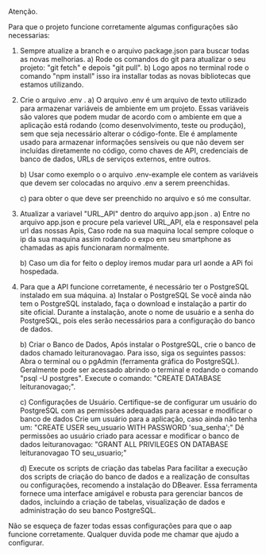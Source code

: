 Atenção.

Para que o projeto funcione corretamente algumas configurações são necessarias:

1. Sempre atualize a branch e o arquivo package.json para buscar todas as novas melhorias. 
    a) Rode os comandos do git para atualizar o seu projeto: "git fetch" e depois "git pull".
    b) Logo apos no terminal rode o comando "npm install" isso ira installar todas as novas bibliotecas que estamos utilizando.

2. Crie o arquivo .env .
    a) O arquivo .env é um arquivo de texto utilizado para armazenar variáveis de ambiente em um projeto. Essas variáveis são valores que podem mudar de acordo com o ambiente em que a aplicação está rodando (como desenvolvimento, teste ou produção), sem que seja necessário alterar o código-fonte. Ele é amplamente usado para armazenar informações sensíveis ou que não devem ser incluídas diretamente no código, como chaves de API, credenciais de banco de dados, URLs de serviços externos, entre outros.

    b) Usar como exemplo o o arquivo .env-example ele contem as variáveis que devem ser colocadas no arquivo .env a serem preenchidas.

    c) para obter o que deve ser preenchido no arquivo e só me consultar.

3. Atualizar a variavel "URL_API" dentro do arquivo app.json .
    a) Entre no arquivo app.json e procure pela varievel URL_API, ela e responsavel pela url das nossas Apis, Caso rode na sua maquina local sempre coloque o ip da sua maquina assim rodando o expo em seu smartphone as chamadas as apis funcionaram normalmente.

    b) Caso um dia for feito o deploy iremos mudar para url aonde a APi foi hospedada.


4. Para que a API funcione corretamente, é necessário ter o PostgreSQL instalado em sua máquina.
    a) Instalar o PostgreSQL Se você ainda não tem o PostgreSQL instalado, faça o download e instalação a partir do site oficial.
    Durante a instalação, anote o nome de usuário e a senha do PostgreSQL, pois eles serão necessários para a configuração do banco de dados.
    
    b) Criar o Banco de Dados, Após instalar o PostgreSQL, crie o banco de dados chamado leituranovagao. Para isso, siga os seguintes passos:
    Abra o terminal ou o pgAdmin (ferramenta gráfica do PostgreSQL). 
    Geralmente pode ser acessado abrindo o terminal e rodando o comando "psql -U postgres".
    Execute o comando: "CREATE DATABASE leituranovagao;".

    c) Configurações de Usuário.
    Certifique-se de configurar um usuário do PostgreSQL com as permissões adequadas para acessar e modificar o banco de dados
    Crie um usuário para a aplicação, caso ainda não tenha um:
    "CREATE USER seu_usuario WITH PASSWORD 'sua_senha';"
    Dê permissões ao usuário criado para acessar e modificar o banco de dados leituranovagao:
    "GRANT ALL PRIVILEGES ON DATABASE leituranovagao TO seu_usuario;"

    d) Execute os scripts de criação das tabelas
    Para facilitar a execução dos scripts de criação do banco de dados e a realização de consultas ou configurações, recomendo a instalação do DBeaver. Essa ferramenta fornece uma interface amigável e robusta para gerenciar bancos de dados, incluindo a criação de tabelas, visualização de dados e administração do seu banco PostgreSQL.

    
Não se esqueça de fazer todas essas configurações para que o aap funcione corretamente.
Qualquer duvida pode me chamar que ajudo a configurar.